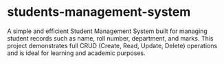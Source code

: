 # students-management-system
A simple and efficient Student Management System built for managing student records such as name, roll number, department, and marks. This project demonstrates full CRUD (Create, Read, Update, Delete) operations and is ideal for learning and academic purposes.
